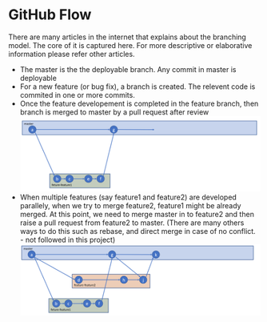 # GitHub Flow

There are many articles in the internet that explains about the branching model. The core of it is captured here. For more descriptive or elaborative information please refer other articles.

* The master is the the deployable branch. Any commit in master is deployable
* For a new feature (or bug fix), a branch is created. The relevent code is commited in one or more commits.
* Once the feature developement is completed in the feature branch, then branch is merged to master by a pull request after review
![One Featue Git Hub Flow](/images/git-feature-branch.png)
* When multiple features (say feature1 and feature2) are developed parallely, when we try to merge feature2, feature1 might be already merged. At this point, we need to merge master in to feature2 and then raise a pull request from feature2 to master. (There are many others ways to do this such as rebase, and direct merge in case of no conflict. - not followed in this project)
![Multiple Featues Git Hub Flow](/images/git-multiple-feature-branch.png)
